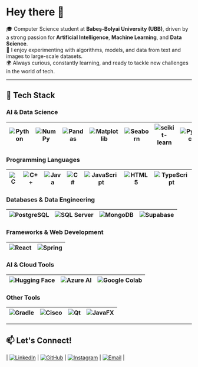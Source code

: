# Hey there 👋  

🎓 Computer Science student at **Babeș-Bolyai University (UBB)**, driven by a strong passion for **Artificial Intelligence**, **Machine Learning**, and **Data Science**.  
🤖 I enjoy experimenting with algorithms, models, and data from text and images to large-scale datasets.  
🌍 Always curious, constantly learning, and ready to tackle new challenges in the world of tech.  

---

## 🚀 Tech Stack  

### **AI & Data Science**
| ![Python](https://img.shields.io/badge/-Python-3776AB?style=flat-square&logo=python&logoColor=white) | ![NumPy](https://img.shields.io/badge/-NumPy-013243?style=flat-square&logo=numpy&logoColor=white) | ![Pandas](https://img.shields.io/badge/-Pandas-150458?style=flat-square&logo=pandas&logoColor=white) | ![Matplotlib](https://img.shields.io/badge/-Matplotlib-11557c?style=flat-square) | ![Seaborn](https://img.shields.io/badge/-Seaborn-009688?style=flat-square) | ![scikit-learn](https://img.shields.io/badge/-scikit--learn-F7931E?style=flat-square&logo=scikitlearn&logoColor=white) | ![PyTorch](https://img.shields.io/badge/-PyTorch-EE4C2C?style=flat-square&logo=pytorch&logoColor=white) |
|---|---|---|---|---|---|---|

### **Programming Languages**   
| ![C](https://img.shields.io/badge/-C-00599C?style=flat-square&logo=c&logoColor=white) | ![C++](https://img.shields.io/badge/-C++-00599C?style=flat-square&logo=c%2B%2B&logoColor=white) | ![Java](https://img.shields.io/badge/-Java-ED8B00?style=flat-square&logo=openjdk&logoColor=white) | ![C#](https://img.shields.io/badge/-C%23-239120?style=flat-square&logo=csharp&logoColor=white) | ![JavaScript](https://img.shields.io/badge/-JavaScript-F7DF1E?style=flat-square&logo=javascript&logoColor=black) | ![HTML5](https://img.shields.io/badge/-HTML5-E34F26?style=flat-square&logo=html5&logoColor=white) | ![TypeScript](https://img.shields.io/badge/-TypeScript-3178C6?style=flat-square&logo=typescript&logoColor=white) |
|---|---|---|---|---|---|---|

### **Databases & Data Engineering**
| ![PostgreSQL](https://img.shields.io/badge/-PostgreSQL-336791?style=flat-square&logo=postgresql&logoColor=white) | ![SQL Server](https://img.shields.io/badge/-SQL%20Server-CC2927?style=flat-square&logo=microsoft%20sql%20server&logoColor=white) | ![MongoDB](https://img.shields.io/badge/-MongoDB-47A248?style=flat-square&logo=mongodb&logoColor=white) | ![Supabase](https://img.shields.io/badge/-Supabase-3ECF8E?style=flat-square&logo=supabase&logoColor=white) |
|---|---|---|---|

### **Frameworks & Web Development**
| ![React](https://img.shields.io/badge/-React-61DAFB?style=flat-square&logo=react&logoColor=black) | ![Spring](https://img.shields.io/badge/-Spring-6DB33F?style=flat-square&logo=spring&logoColor=white) |
|---|---|

### **AI & Cloud Tools**
| ![Hugging Face](https://img.shields.io/badge/-HuggingFace-FFD21E?style=flat-square&logo=huggingface&logoColor=black) | ![Azure AI](https://img.shields.io/badge/-Azure%20AI-0078D4?style=flat-square&logo=microsoftazure&logoColor=white) | ![Google Colab](https://img.shields.io/badge/-Google%20Colab-F9AB00?style=flat-square&logo=googlecolab&logoColor=white) |
|---|---|---|

### **Other Tools**
| ![Gradle](https://img.shields.io/badge/-Gradle-02303A?style=flat-square&logo=gradle&logoColor=white) | ![Cisco](https://img.shields.io/badge/-Cisco-1BA0D7?style=flat-square&logo=cisco&logoColor=white) | ![Qt](https://img.shields.io/badge/-Qt-41CD52?style=flat-square&logo=qt&logoColor=white) | ![JavaFX](https://img.shields.io/badge/-JavaFX-007396?style=flat-square&logo=openjdk&logoColor=white) |
|---|---|---|---|

---
## 📫 Let's Connect!  
| [![LinkedIn](https://img.shields.io/badge/-LinkedIn-0077B5?style=flat-square&logo=linkedin&logoColor=white)](https://www.linkedin.com/in/alexandra-puscas-389525353/) | [![GitHub](https://img.shields.io/badge/-GitHub-181717?style=flat-square&logo=github&logoColor=white)](https://github.com/puscasale) | [![Instagram](https://img.shields.io/badge/-Instagram-E4405F?style=flat-square&logo=instagram&logoColor=white)](https://www.instagram.com/puscasale/?hl=ro) | [![Email](https://img.shields.io/badge/-Email-D14836?style=flat-square&logo=gmail&logoColor=white)](mailto:alepuscas04@gmail.com) |

